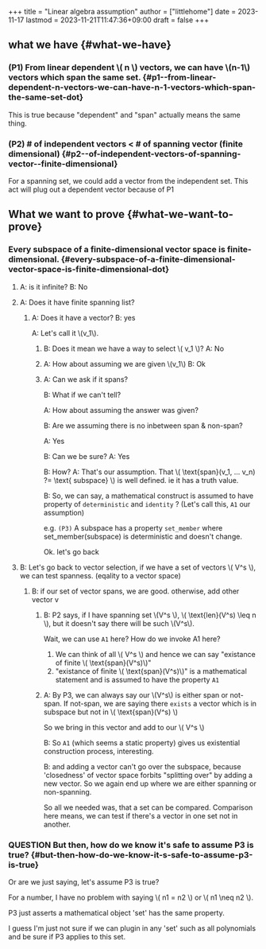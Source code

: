 +++
title = "Linear algebra assumption"
author = ["littlehome"]
date = 2023-11-17
lastmod = 2023-11-21T11:47:36+09:00
draft = false
+++

## what we have {#what-we-have}


### (P1) From linear dependent \\( n \\) vectors, we can have \\(n-1\\) vectors which span the same set. {#p1--from-linear-dependent-n-vectors-we-can-have-n-1-vectors-which-span-the-same-set-dot}

This is true because "dependent" and "span" actually means the same thing.


### (P2) # of independent vectors &lt; # of spanning vector (finite dimensional) {#p2--of-independent-vectors-of-spanning-vector--finite-dimensional}

For a spanning set, we could add a vector from the independent set.
This act will plug out a dependent vector because of P1


## What we want to prove {#what-we-want-to-prove}


### Every subspace of a finite-dimensional vector space is finite-dimensional. {#every-subspace-of-a-finite-dimensional-vector-space-is-finite-dimensional-dot}

1.  A: is it infinite?
    B: No
2.  A: Does it have finite spanning list?
    1.  A: Does it have a vector?
        B: yes

        A: Let's call it \\(v\_1\\).

        1.  B: Does it mean we have a way to select \\( v\_1 \\)?
            A: No
        2.  A: How about assuming we are given \\(v\_1\\)
            B: Ok
        3.  A: Can we ask if it spans?

            B: What if we can't tell?

            A: How about assuming the answer was given?

            B: Are we assuming there is no inbetween span &amp; non-span?

            A: Yes

            B: Can we be sure?
            A: Yes

            B: How?
            A: That's our assumption. That \\( \text{span}(v\_1, ... v\_n) ?= \text{ subspace} \\) is well defined. ie it has a truth value.

            B: So, we can say, a mathematical construct is assumed to have property of `deterministic` and `identity` ? (Let's call this, `A1` our assumption)

            e.g. `(P3)` A subspace has a property `set_member` where set_member(subspace) is deterministic and doesn't change.

            Ok. let's go back

3.  B: Let's go back to vector selection, if we have a set of vectors \\( V^s \\), we can test spanness. (eqality to a vector space)
    1.  B: if our set of vector spans, we are good.
        otherwise, add other vector v
        1.  B: P2 says, if I have spanning set \\(V^s \\), \\( \text{len}(V^s) \leq n \\), but it doesn't say there will be such \\(V^s\\).

            Wait, we can use `A1` here? How do we invoke A1 here?

            1.  We can think of all \\( V^s \\) and hence we can say "existance of finite \\( \text{span}(V^s)\\)"
            2.  "existance of finite \\( \text{span}(V^s)\\)" is a mathematical statement and is assumed to have the property `A1`

        2.  A: By P3, we can always say our \\(V^s\\) is either span or not-span.
            If not-span, we are saying there `exists` a vector which is in subspace but not in \\( \text{span}(V^s) \\)

            So we bring in this vector and add to our \\( V^s \\)

            B: So `A1` (which seems a static property) gives us existential construction process, interesting.

            B: and adding a vector can't go over the subspace, because 'closedness' of vector space forbits "splitting over" by adding a new vector.
            So we again end up where we are either spanning or non-spanning.

            So all we needed was, that a set can be compared. Comparison here means, we can test if there's a vector in one set not in another.


### <span class="org-todo done QUESTION">QUESTION</span> But then, how do we know it's safe to assume P3 is true? {#but-then-how-do-we-know-it-s-safe-to-assume-p3-is-true}

Or are we just saying, let's assume P3 is true?

For a number, I have no problem with saying \\( n1 = n2 \\) or \\( n1 \neq n2 \\).

P3 just asserts a mathematical object 'set' has the same property.

I guess I'm just not sure if we can plugin in any 'set' such as all polynomials and be sure if P3 applies to this set.
